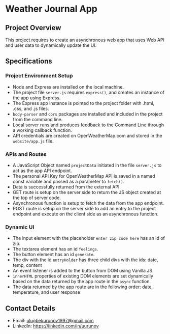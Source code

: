 # Weather Journal App

## Project Overview
This project requires to create an asynchronous web app that uses Web API and user data to dynamically update the UI.

## Specifications

### Project Environment Setup
- Node and Express are installed on the local machine. 
- The project file `server.js` requires `express()`, and creates an instance of the app using Express.
- The Express app instance is pointed to the project folder with .html, .css, and .js files.
- `body-parser` and `cors` packages are installed and included in the project from the command line.
- Local server runs and produces feedback to the Command Line through a working callback function.
- API credentials are created on OpenWeatherMap.com and stored in the `website/app.js` file.

### APIs and Routes
- A JavaScript Object named `projectData` initiated in the file `server.js` to act as the app API endpoint.
- The personal API Key for OpenWeatherMap API is saved in a named const variable and passed as a parameter to `fetch()`.
- Data is successfully returned from the external API.
- GET route is setup on the server side to return the JS object created at the top of server code.
- Asynchronous function is setup to fetch the data from the app endpoint.
- POST route is setup on the server side to add an entry to the project endpoint and execute on the client side as an asynchronous function.

### Dynamic UI
- The input element with the placeholder `enter zip code here` has an id of zip.
- The textarea element has an id `feelings`.
- The button element has an id `generate`.
- The div with the id `entryHolder` has three child divs with the ids: date, temp, content
- An event listener is added to the button from DOM using Vanilla JS.
- `innerHTML` properties of existing DOM elements are set dynamically based on the data returned by the app route in the `async` function.
- The data returned by the app route are in the following order: date, temperature, and user response

## Contact Details
- Email: ulugbekurunov1997@gmail.com
- LinkedIn: https://linkedin.com/in/uurunov
